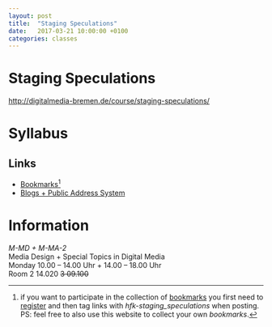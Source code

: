 ```yaml
---
layout: post
title:  "Staging Speculations"
date:   2017-03-21 10:00:00 +0100
categories: classes
---
```


# Staging Speculations



<http://digitalmedia-bremen.de/course/staging-speculations/>

# Syllabus

## Links

* [Bookmarks](http://interaktion-und-raum.dennisppaul.de/Bookmarks/tags.php/hfk-staging_speculations)[^1]
* [Blogs + Public Address System](http://digitalemedien-bremen.de/blogs/staging-speculations)

# Information

*M-MD + M-MA-2*   
Media Design + Special Topics in Digital Media  
Monday 10.00 – 14.00 Uhr + 14.00 – 18.00 Uhr   
Room 2 14.020 <del>3 09.100</del>

[^1]: if you want to participate in the collection of [bookmarks](http://interaktion-und-raum.dennisppaul.de/Bookmarks) you first need to [register](http://interaktion-und-raum.dennisppaul.de/Bookmarks/register.php) and then tag links with *hfk-staging_speculations* when posting. PS: feel free to also use this website to collect your own *bookmarks*.



